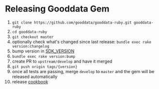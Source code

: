 # Releasing Gooddata Gem

1. `git clone https://github.com/gooddata/gooddata-ruby.git gooddata-ruby`
1. `cd gooddata-ruby`
1. `git checkout master`
1. optionally check what's changed since last release: `bundle exec rake version:changelog`
1. bump version in [SDK_VERSION](SDK_VERSION)
1. `bundle exec rake version:bump`
1. create PR to `upstream/develop` and have it merged
1. `git push origin tags/{version}`
1. once all tests are passing, merge `develop` to `master` and the gem will be released automatically
1. release [cookbook](https://github.com/gooddata/gooddata-ruby-doc)
